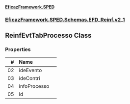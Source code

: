 #### [EficazFramework.SPED](EficazFrameworkSPED.md 'EficazFramework SPED')
### [EficazFramework.SPED.Schemas.EFD_Reinf.v2_1](EficazFramework.SPED.Schemas.EFD_Reinf.v2_1.md 'EficazFramework.SPED.Schemas.EFD_Reinf.v2_1')

## ReinfEvtTabProcesso Class
### Properties

| # | Name | |
| ---: | :--- | :--- |
| 02 | ideEvento |  |
| 03 | ideContri |  |
| 04 | infoProcesso |  |
| 05 | id |  |
